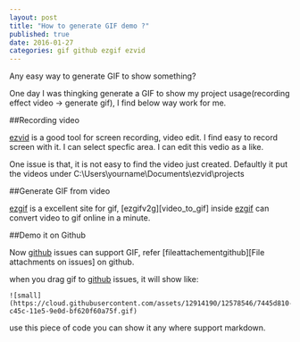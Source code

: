 ```yaml
--- 
layout: post 
title: "How to generate GIF demo ?"
published: true
date: 2016-01-27
categories: gif github ezgif ezvid
---
```


Any easy way to generate GIF to show something? 

One day I was thingking generate a GIF to show my project usage(recording effect video -> generate gif), I find below way work for me. 

##Recording video 

[ezvid][ezvid] is a good tool for screen recording, video edit. I find easy to record screen with it. I can select specfic area.
I can edit this vedio as a like. 

One issue is that, it is not easy to find the video just created. Defaultly it put the videos under C:\Users\yourname\Documents\ezvid\projects



##Generate GIF from video 

[ezgif][ezgif] is a excellent site for gif, [ezgifv2g][video_to_gif] inside [ezgif][ezgif] can convert video to gif online in a minute.

##Demo it on Github 

Now [github][Github] issues can support GIF, refer [fileattachementgithub][File attachments on issues] on github.

when you drag gif to [github][Github]  issues, it will show like:

    ![small](https://cloud.githubusercontent.com/assets/12914190/12578546/7445d810-c45c-11e5-9e0d-bf620f60a75f.gif)

use this piece of code you can show it any where support markdown.


[ezvid]:http://www.ezvid.com/ 

[ezgif]:http://ezgif.com/
[ezgifv2g]:http://ezgif.com/video-to-gif
[github]:http://www.github.com
[fileattachementgithub]:https://help.github.com/articles/file-attachments-on-issues-and-pull-requests/
